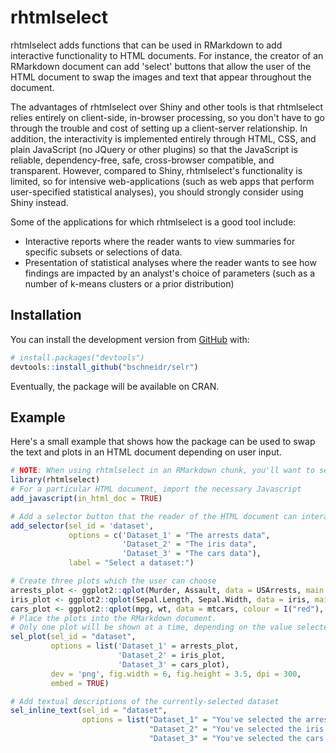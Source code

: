 
<!-- README.md is generated from README.Rmd. Please edit that file -->
rhtmlselect
===========

rhtmlselect adds functions that can be used in RMarkdown to add interactive functionality to HTML documents. For instance, the creator of an RMarkdown document can add 'select' buttons that allow the user of the HTML document to swap the images and text that appear throughout the document.

The advantages of rhtmlselect over Shiny and other tools is that rhtmlselect relies entirely on client-side, in-browser processing, so you don't have to go through the trouble and cost of setting up a client-server relationship. In addition, the interactivity is implemented entirely through HTML, CSS, and plain JavaScript (no JQuery or other plugins) so that the JavaScript is reliable, dependency-free, safe, cross-browser compatible, and transparent. However, compared to Shiny, rhtmlselect's functionality is limited, so for intensive web-applications (such as web apps that perform user-specified statistical analyses), you should strongly consider using Shiny instead.

Some of the applications for which rhtmlselect is a good tool include:

-   Interactive reports where the reader wants to view summaries for specific subsets or selections of data.
-   Presentation of statistical analyses where the reader wants to see how findings are impacted by an analyst's choice of parameters (such as a number of k-means clusters or a prior distribution)

Installation
------------

You can install the development version from [GitHub](https://github.com/) with:

``` r
# install.packages("devtools")
devtools::install_github("bschneidr/selr")
```

Eventually, the package will be available on CRAN.

Example
-------

Here's a small example that shows how the package can be used to swap the text and plots in an HTML document depending on user input.

``` r
# NOTE: When using rhtmlselect in an RMarkdown chunk, you'll want to set results='asis'
library(rhtmlselect)
# For a particular HTML document, import the necessary Javascript
add_javascript(in_html_doc = TRUE)
```

``` r
# Add a selector button that the reader of the HTML document can interact with
add_selector(sel_id = 'dataset',
             options = c('Dataset_1' = "The arrests data",
                         'Dataset_2' = "The iris data",
                         'Dataset_3' = "The cars data"),
             label = "Select a dataset:")
```

``` r
# Create three plots which the user can choose
arrests_plot <- ggplot2::qplot(Murder, Assault, data = USArrests, main = "Arrests")
iris_plot <- ggplot2::qplot(Sepal.Length, Sepal.Width, data = iris, main = "Iris")
cars_plot <- ggplot2::qplot(mpg, wt, data = mtcars, colour = I("red"), main = "Cars")
# Place the plots into the RMarkdown document. 
# Only one plot will be shown at a time, depending on the value selected in the selector button.
sel_plot(sel_id = "dataset",
         options = list('Dataset_1' = arrests_plot,
                        'Dataset_2' = iris_plot,
                        'Dataset_3' = cars_plot),
         dev = 'png', fig.width = 6, fig.height = 3.5, dpi = 300,
         embed = TRUE)
```

``` r
# Add textual descriptions of the currently-selected dataset
sel_inline_text(sel_id = "dataset",
                options = list("Dataset_1" = "You've selected the arrests data. Good choice.",
                               "Dataset_2" = "You've selected the iris data- Fisher smiles upon you.",
                               "Dataset_3" = "You've selected the cars data- may you plumb its secrets."))
```

<!-- Don't forget to commit and push the resulting figure files, so they display on GitHub! -->
